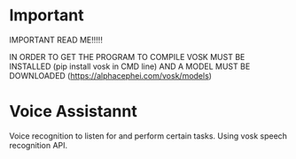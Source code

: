 # Important

IMPORTANT READ ME!!!!!

IN ORDER TO GET THE PROGRAM TO COMPILE VOSK MUST BE INSTALLED (pip install vosk in CMD line)
AND A MODEL MUST BE DOWNLOADED (https://alphacephei.com/vosk/models)

# Voice Assistannt

Voice recognition to listen for and perform certain tasks. Using vosk speech recognition API.
